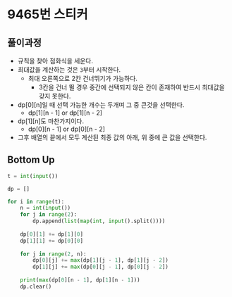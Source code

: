 # 9465번 스티커



## 풀이과정

- 규칙을 찾아 점화식을 세운다.
- 최대값을 계산하는 것은 `3`부터 시작한다.
  - 최대 오른쪽으로 2칸 건너뛰기가 가능하다.
    - 3칸을 건너 뛸 경우 중간에 선택되지 않은 칸이 존재하여 반드시 최대값을 갖지 못한다.
- dp\[0\]\[n\]일 때 선택 가능한 개수는 두개며 그 중 큰것을 선택한다.
  - dp\[1\]\[n - 1] or dp\[1\]\[n - 2\]
- dp\[1\]\[n\]도 마찬가지이다.
  - dp\[0\]\[n - 1] or dp\[0\]\[n - 2\]
- 그후 배열의 끝에서 모두 계산된 최종 값의 아래, 위 중에 큰 값을 선택한다.



## Bottom Up

```python
t = int(input())

dp = []

for i in range(t):
    n = int(input())
    for j in range(2):
        dp.append(list(map(int, input().split())))
        
    dp[0][1] += dp[1][0]
    dp[1][1] += dp[0][0]
        
    for j in range(2, n):
        dp[0][j] += max(dp[1][j - 1], dp[1][j - 2])
        dp[1][j] += max(dp[0][j - 1], dp[0][j - 2])
        
    print(max(dp[0][n - 1], dp[1][n - 1]))
    dp.clear()
```

